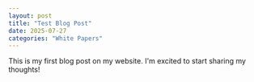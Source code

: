 ```yaml
---
layout: post
title: "Test Blog Post"
date: 2025-07-27
categories: "White Papers"
---
```


This is my first blog post on my website. I'm excited to start sharing my thoughts!
